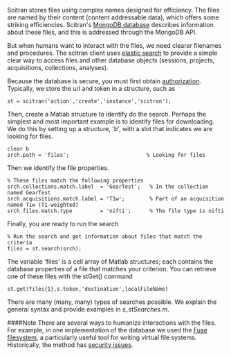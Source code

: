 Scitran stores files using complex names designed for efficiency.  The files are named by their content (content addressable data), which offers some striking efficiencies. Scitran's [MongoDB database](https://www.mongodb.org/) describes information about these files, and this is addressed through the MongoDB API.

But when humans want to interact with the files, we need clearer filenames and procedures.  The scitran client uses [elastic search](http://joelabrahamsson.com/elasticsearch-101/) to provide a simple clear way to access files and other database objects (sessions, projects, acquisitions, collections, analyses).

Because the database is secure, you must first obtain [authorization](https://github.com/scitran/client/wiki/Authorization).  Typically, we store the url and token in a structure, such as

    st = scitran('action','create','instance','scitran');

Then, create a Matlab structure to identify do the search. Perhaps the simplest and most important example is to identify files for downloading.  We do this by setting up a structure, 'b', with a slot that indicates we are looking for files.

    clear b
    srch.path = 'files';                         % Looking for files

Then we identify the file properties.  

    % These files match the following properties
    srch.collections.match.label  = 'GearTest';   % In the collection named GearTest
    srch.acquisitions.match.label = 'T1w';        % Part of an acquisition named T1w (T1-weighted)
    srch.files.match.type         = 'nifti';      % The file type is nifti

Finally, you are ready to run the search

    % Run the search and get information about files that match the criteria
    files = st.search(srch);

The variable 'files' is a cell array of Matlab structures;  each contains the database properties of a file that matches your criterion.  You can retrieve one of these files with the stGet() command

    st.get(files{1},s.token,'destination',localFileName)

There are many (many, many) types of searches possible.  We explain the general syntax and provide examples in *s_stSearches.m*.

####Note
There are several ways to humanize interactions with the files.  For example, in one implementation of the database we used the [Fuse filesystem](https://en.wikipedia.org/wiki/Filesystem_in_Userspace), a particularly useful tool for writing virtual file systems.  Historically, the method has [security issues](https://github.com/libfuse/libfuse/issues/15).

